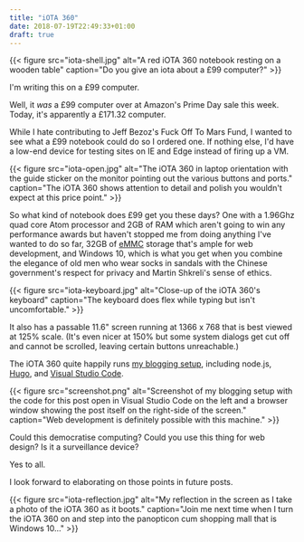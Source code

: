 ```yaml
---
title: "iOTA 360"
date: 2018-07-19T22:49:33+01:00
draft: true
---
```


{{< figure src="iota-shell.jpg" alt="A red iOTA 360 notebook resting on a wooden table" caption="Do you give an iota about a £99 computer?" >}}

I'm writing this on a £99 computer.

Well, it _was_ a £99 computer over at Amazon's Prime Day sale this week. Today, it's apparently a £171.32 computer.

While I hate contributing to Jeff Bezoz's Fuck Off To Mars Fund, I wanted to see what a £99 notebook could do so I ordered one. If nothing else, I'd have a low-end device for testing sites on IE and Edge instead of firing up a VM.

{{< figure src="iota-open.jpg" alt="The iOTA 360 in laptop orientation with the guide sticker on the monitor pointing out the various buttons and ports." caption="The iOTA 360 shows attention to detail and polish you wouldn't expect at this price point." >}}

So what kind of notebook does £99 get you these days? One with a 1.96Ghz quad core Atom processor and 2GB of RAM which aren't going to win any performance awards but haven't stopped me from doing anything I've wanted to do so far, 32GB of [eMMC](https://www.howtogeek.com/196541/emmc-vs.-ssd-not-all-solid-state-storage-is-equal/) storage that's ample for web development, and Windows 10, which is what you get when you combine the elegance of old men who wear socks in sandals with the Chinese government's respect for privacy and Martin Shkreli's sense of ethics.

{{< figure src="iota-keyboard.jpg" alt="Close-up of the iOTA 360's keyboard" caption="The keyboard does flex while typing but isn't uncomfortable." >}}

It also has a passable 11.6" screen running at 1366 x 768 that is best viewed at 125% scale. (It's even nicer at 150% but some system dialogs get cut off and cannot be scrolled, leaving certain buttons unreachable.)

The iOTA 360 quite happily runs [my blogging setup](/2018/06/26/web+/), including node.js, [Hugo](https://gohugo.io/), and [Visual Studio Code](https://code.visualstudio.com/).

{{< figure src="screenshot.png" alt="Screenshot of my blogging setup with the code for this post open in Visual Studio Code on the left and a browser window showing the post itself on the right-side of the screen." caption="Web development is definitely possible with this machine." >}}

Could this democratise computing? Could you use this thing for web design? Is it a surveillance device?

Yes to all.

I look forward to elaborating on those points in future posts.

{{< figure src="iota-reflection.jpg" alt="My reflection in the screen as I take a photo of the iOTA 360 as it boots." caption="Join me next time when I turn the iOTA 360 on and step into the panopticon cum shopping mall that is Windows 10..." >}}